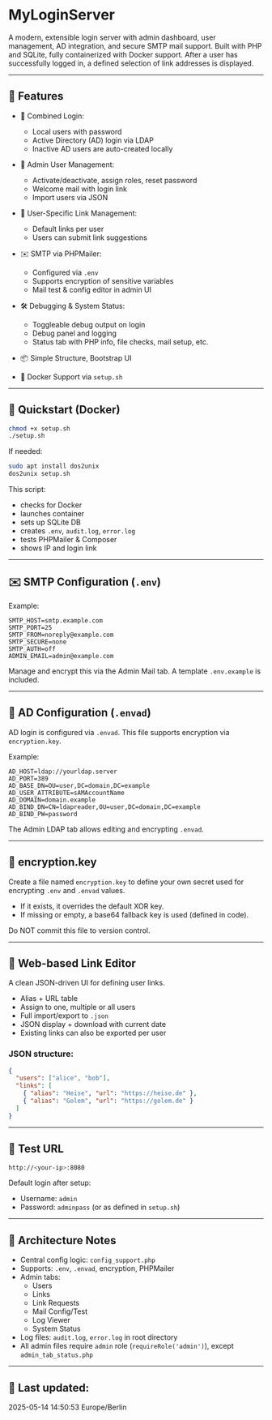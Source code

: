 # MyLoginServer

A modern, extensible login server with admin dashboard, user management, AD integration, and secure SMTP mail support. Built with PHP and SQLite, fully containerized with Docker support.
After a user has successfully logged in, a defined selection of link addresses is displayed.

---

## 🚀 Features

- 🔐 Combined Login:
  - Local users with password
  - Active Directory (AD) login via LDAP
  - Inactive AD users are auto-created locally

- 👤 Admin User Management:
  - Activate/deactivate, assign roles, reset password
  - Welcome mail with login link
  - Import users via JSON

- 🔗 User-Specific Link Management:
  - Default links per user
  - Users can submit link suggestions

- ✉️ SMTP via PHPMailer:
  - Configured via `.env`
  - Supports encryption of sensitive variables
  - Mail test & config editor in admin UI

- 🛠️ Debugging & System Status:
  - Toggleable debug output on login
  - Debug panel and logging
  - Status tab with PHP info, file checks, mail setup, etc.

- 📦 Simple Structure, Bootstrap UI

- 🐳 Docker Support via `setup.sh`

---

## 🐳 Quickstart (Docker)

```bash
chmod +x setup.sh
./setup.sh
```

If needed:

```bash
sudo apt install dos2unix
dos2unix setup.sh
```

This script:
- checks for Docker
- launches container
- sets up SQLite DB
- creates `.env`, `audit.log`, `error.log`
- tests PHPMailer & Composer
- shows IP and login link

---

## ✉️ SMTP Configuration (`.env`)

Example:

```env
SMTP_HOST=smtp.example.com
SMTP_PORT=25
SMTP_FROM=noreply@example.com
SMTP_SECURE=none
SMTP_AUTH=off
ADMIN_EMAIL=admin@example.com
```

Manage and encrypt this via the Admin Mail tab. A template `.env.example` is included.

---

## 🔐 AD Configuration (`.envad`)

AD login is configured via `.envad`. This file supports encryption via `encryption.key`.

Example:

```env
AD_HOST=ldap://yourldap.server
AD_PORT=389
AD_BASE_DN=OU=user,DC=domain,DC=example
AD_USER_ATTRIBUTE=sAMAccountName
AD_DOMAIN=domain.example
AD_BIND_DN=CN=ldapreader,OU=user,DC=domain,DC=example
AD_BIND_PW=password
```

The Admin LDAP tab allows editing and encrypting `.envad`.

---

## 🔑 encryption.key

Create a file named `encryption.key` to define your own secret used for encrypting `.env` and `.envad` values.

- If it exists, it overrides the default XOR key.
- If missing or empty, a base64 fallback key is used (defined in code).

Do NOT commit this file to version control.

---

## 🧩 Web-based Link Editor

A clean JSON-driven UI for defining user links.

- Alias + URL table
- Assign to one, multiple or all users
- Full import/export to `.json`
- JSON display + download with current date
- Existing links can also be exported per user

### JSON structure:

```json
{
  "users": ["alice", "bob"],
  "links": [
    { "alias": "Heise", "url": "https://heise.de" },
    { "alias": "Golem", "url": "https://golem.de" }
  ]
}
```

---

## 🧪 Test URL

```bash
http://<your-ip>:8080
```

Default login after setup:

- Username: `admin`
- Password: `adminpass` (or as defined in `setup.sh`)

---

## 🔄 Architecture Notes

- Central config logic: `config_support.php`
- Supports: `.env`, `.envad`, encryption, PHPMailer
- Admin tabs:
  - Users
  - Links
  - Link Requests
  - Mail Config/Test
  - Log Viewer
  - System Status
- Log files: `audit.log`, `error.log` in root directory
- All admin files require `admin` role (`requireRole('admin')`), except `admin_tab_status.php`

---

## 📅 Last updated:
 2025-05-14 14:50:53 Europe/Berlin
